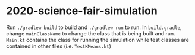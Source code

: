 # 2020-science-fair-simulation
Run `./gradlew build` to build and `./gradlew run` to run.
In `build.gradle`, change `mainClassName` to change the
class that is being built and run. `Main.kt` contains the class
for running the simulation while test classes are contained in
other files (i.e. `TestKMeans.kt`)